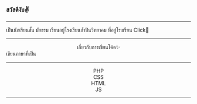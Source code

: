 ### สวัสดีงับ✌
<hr>
เป็นนักเรียนชั้น มัยธรม
เรียนอยู่โรงเรียนถ้ำปินวิทยาคม
ที่อยู่โรงเรียน <a herft="https://www.google.com/maps/embed?pb=!1m18!1m12!1m3!1d560.5484451468404!2d100.05850249472383!3d19.067895369094334!2m3!1f0!2f0!3f0!3m2!1i1024!2i768!4f13.1!3m3!1m2!1s0x30d83042a17bc215%3A0xe99c4a6fe484b3e5!2sThumpinwittayakom%20School!5e0!3m2!1sen!2sth!4v1618721799405!5m2!1sen!2sth">Click🧐</a>
<hr>
<center>เกี่ยวกับการเขียนโค้ด✨</center>
เขียนภาษาที่เป็น
<center><hr>PHP<br>CSS<br>HTML<br>JS<hr></center>
<!--
**nutzatvchZ/NutzatvchZ** is a ✨ _special_ ✨ repository because its `README.md` (this file) appears on your GitHub profile.

Here are some ideas to get you started:

- 🔭 I’m currently working on ...
- 🌱 I’m currently learning ...
- 👯 I’m looking to collaborate on ...
- 🤔 I’m looking for help with ...
- 💬 Ask me about ...
- 📫 How to reach me: ...
- 😄 Pronouns: ...
- ⚡ Fun fact: ...
-->
